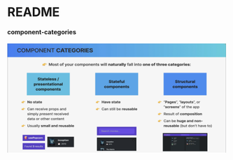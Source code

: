 # README

#### component-categories
<img src="public/component-categories.png" alt="component-categories" width="500" height="250">